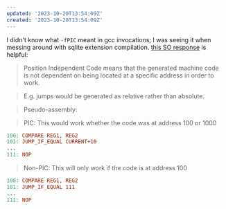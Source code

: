 ```yaml
---
updated: '2023-10-20T13:54:09Z'
created: '2023-10-20T13:54:09Z'
---
```

I didn't know what `-fPIC` meant in gcc invocations; I was seeing it when messing around with sqlite extension compilation. [this SO response](https://stackoverflow.com/a/5311538/42559) is helpful:

> Position Independent Code means that the generated machine code is not dependent on being located at a specific address in order to work.

> E.g. jumps would be generated as relative rather than absolute.

> Pseudo-assembly:

> PIC: This would work whether the code was at address 100 or 1000

```makefile
100: COMPARE REG1, REG2
101: JUMP_IF_EQUAL CURRENT+10
...
111: NOP
```

> Non-PIC: This will only work if the code is at address 100

```makefile
100: COMPARE REG1, REG2
101: JUMP_IF_EQUAL 111
...
111: NOP
```
```
